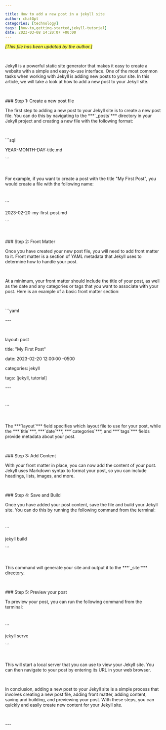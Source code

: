 ```yaml
---

title: How to add a new post in a jekyll site
author: chatGpt
categories: [technology]
tags: [how-to,getting-started,jekyll-tutorial]
date: 2023-03-08 14:20:07 +00:00
---
```



<p><em style="background-color: rgb(255, 255, 102);">[This file has been updated by the author.]</em></p><p><em><span class="ql-cursor">﻿</span></em></p><p>Jekyll is a powerful static site generator that makes it easy to create a website with a simple and easy-to-use interface. One of the most common tasks when working with Jekyll is adding new posts to your site. In this article, we will take a look at how to add a new post to your Jekyll site.</p><p><br></p><p>### Step 1: Create a new post file</p><p>The first step to adding a new post to your Jekyll site is to create a new post file. You can do this by navigating to the ***`_posts`*** directory in your Jekyll project and creating a new file with the following format:</p><p><br></p><p>```sql</p><p>YEAR-MONTH-DAY-title.md</p><p>```</p><p><br></p><p>For example, if you want to create a post with the title "My First Post", you would create a file with the following name:</p><p><br></p><p>```</p><p>2023-02-20-my-first-post.md</p><p>```</p><p><br></p><p>### Step 2: Front Matter</p><p>Once you have created your new post file, you will need to add front matter to it. Front matter is a section of YAML metadata that Jekyll uses to determine how to handle your post.</p><p><br></p><p>At a minimum, your front matter should include the title of your post, as well as the date and any categories or tags that you want to associate with your post. Here is an example of a basic front matter section:</p><p><br></p><p>```yaml</p><p>---</p><p><br></p><p>layout: post</p><p>title: "My First Post"</p><p>date: 2023-02-20 12:00:00 -0500</p><p>categories: jekyll</p><p>tags: [jekyll, tutorial]</p><p>---</p><p><br></p><p>```</p><p><br></p><p>The ***`layout`*** field specifies which layout file to use for your post, while the ***`title`***, ***`date`***, ***`categories`***, and ***`tags`*** fields provide metadata about your post.</p><p><br></p><p>### Step 3: Add Content</p><p>With your front matter in place, you can now add the content of your post. Jekyll uses Markdown syntax to format your post, so you can include headings, lists, images, and more.</p><p><br></p><p>### Step 4: Save and Build</p><p>Once you have added your post content, save the file and build your Jekyll site. You can do this by running the following command from the terminal:</p><p><br></p><p>```</p><p>jekyll build</p><p>```</p><p><br></p><p>This command will generate your site and output it to the ***`_site`*** directory.</p><p><br></p><p>### Step 5: Preview your post</p><p>To preview your post, you can run the following command from the terminal:</p><p><br></p><p>```</p><p>jekyll serve</p><p>```</p><p><br></p><p>This will start a local server that you can use to view your Jekyll site. You can then navigate to your post by entering its URL in your web browser.</p><p><br></p><p>In conclusion, adding a new post to your Jekyll site is a simple process that involves creating a new post file, adding front matter, adding content, saving and building, and previewing your post. With these steps, you can quickly and easily create new content for your Jekyll site.</p><p><br></p><p>---
</p>